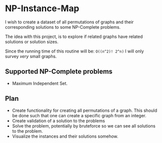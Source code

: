# NP-Instance-Map

I wish to create a dataset of all permutations of graphs and their corresponding solutions to some NP-Complete problems.

The idea with this project, is to explore if related graphs have related solutions or solution sizes.

Since the running time of this routine will be: ` O((n^2)! 2^n) ` I will only survey *very* small graphs.

## Supported NP-Complete problems
- Maximum Independent Set.

## Plan
- Create functionality for creating all permutations of a graph. This should be done such that one can create a specific graph from an integer.
- Create validation of a solution to the problems
- Solve the problem, potentially by bruteforce so we can see all solutions to the problem.
- Visualize the instances and their solutions somehow.

